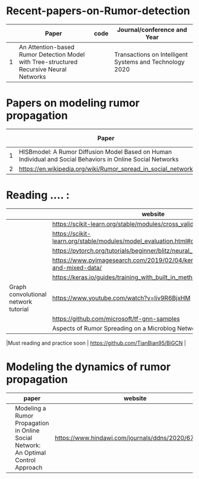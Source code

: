 # Recent-papers-on-Rumor-detection
| | Paper| code| Journal/conference and Year|
|----|------|-----|-----|
|1|An Attention-based Rumor Detection Model with Tree-structured Recursive Neural Networks| | Transactions on Intelligent Systems and Technology 2020|



# Papers on modeling rumor propagation
| | Paper| code| Journal/conference and Year|
|----|------|-----|-----|
|1| HISBmodel: A Rumor Diffusion Model Based on Human Individual and Social Behaviors in Online Social Networks| | |
|2| https://en.wikipedia.org/wiki/Rumor_spread_in_social_network | | |

# Reading .... : 
| | website| 
|----|------|
| | https://scikit-learn.org/stable/modules/cross_validation.html|
| | https://scikit-learn.org/stable/modules/model_evaluation.html#classification-metrics| 
| | https://pytorch.org/tutorials/beginner/blitz/neural_networks_tutorial.html| 
| | https://www.pyimagesearch.com/2019/02/04/keras-multiple-inputs-and-mixed-data/| 
| | https://keras.io/guides/training_with_built_in_methods/|
| Graph convolutional network tutorial| https://www.youtube.com/watch?v=Iiv9R6BjxHM| 
| | https://github.com/microsoft/tf-gnn-samples | 
|| Aspects of Rumor Spreading on a Microblog Network|

|Must reading and practice soon | https://github.com/TianBian95/BiGCN | 

# Modeling the dynamics of rumor propagation 
| |paper | website| 
|----|------|------|
| | Modeling a Rumor Propagation in Online Social Network: An Optimal Control Approach| https://www.hindawi.com/journals/ddns/2020/6724815/|
